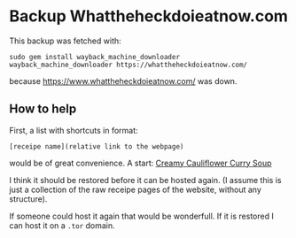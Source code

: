 # Backup Whattheheckdoieatnow.com
This backup was fetched with:
```
sudo gem install wayback_machine_downloader
wayback_machine_downloader https://whattheheckdoieatnow.com/
```
because https://www.whattheheckdoieatnow.com/ was down.


## How to help
First, a list with shortcuts in format:
```
[receipe name](relative link to the webpage)
```
would be of great convenience. A start:
[Creamy Cauliflower Curry Soup](2021/03/09/test/index.html)


I think it should be restored before it can be hosted again. (I assume this is just a collection of the raw receipe pages of the website, without any structure).

If someone could host it again that would be wonderfull. If it is restored I can host it on a `.tor` domain.
